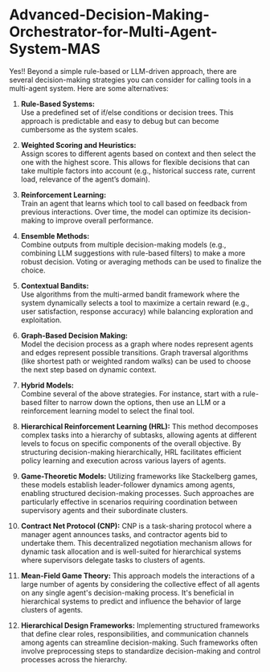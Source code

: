 # Advanced-Decision-Making-Orchestrator-for-Multi-Agent-System-MAS

Yes!! Beyond a simple rule-based or LLM-driven approach, there are several decision-making strategies you can consider for calling tools in a multi-agent system. Here are some alternatives:

1. **Rule-Based Systems:**  
   Use a predefined set of if/else conditions or decision trees. This approach is predictable and easy to debug but can become cumbersome as the system scales.

2. **Weighted Scoring and Heuristics:**  
   Assign scores to different agents based on context and then select the one with the highest score. This allows for flexible decisions that can take multiple factors into account (e.g., historical success rate, current load, relevance of the agent’s domain).

3. **Reinforcement Learning:**  
   Train an agent that learns which tool to call based on feedback from previous interactions. Over time, the model can optimize its decision-making to improve overall performance.

4. **Ensemble Methods:**  
   Combine outputs from multiple decision-making models (e.g., combining LLM suggestions with rule-based filters) to make a more robust decision. Voting or averaging methods can be used to finalize the choice.

5. **Contextual Bandits:**  
   Use algorithms from the multi-armed bandit framework where the system dynamically selects a tool to maximize a certain reward (e.g., user satisfaction, response accuracy) while balancing exploration and exploitation.

6. **Graph-Based Decision Making:**  
   Model the decision process as a graph where nodes represent agents and edges represent possible transitions. Graph traversal algorithms (like shortest path or weighted random walks) can be used to choose the next step based on dynamic context.

7. **Hybrid Models:**  
   Combine several of the above strategies. For instance, start with a rule-based filter to narrow down the options, then use an LLM or a reinforcement learning model to select the final tool.

8. **Hierarchical Reinforcement Learning (HRL):** This method decomposes complex tasks into a hierarchy of subtasks, allowing agents at different levels to focus on specific components of the overall objective. By structuring decision-making hierarchically, HRL facilitates efficient policy learning and execution across various layers of agents.

9. **Game-Theoretic Models:** Utilizing frameworks like Stackelberg games, these models establish leader-follower dynamics among agents, enabling structured decision-making processes. Such approaches are particularly effective in scenarios requiring coordination between supervisory agents and their subordinate clusters.

10. **Contract Net Protocol (CNP):** CNP is a task-sharing protocol where a manager agent announces tasks, and contractor agents bid to undertake them. This decentralized negotiation mechanism allows for dynamic task allocation and is well-suited for hierarchical systems where supervisors delegate tasks to clusters of agents.

11. **Mean-Field Game Theory:** This approach models the interactions of a large number of agents by considering the collective effect of all agents on any single agent's decision-making process. It's beneficial in hierarchical systems to predict and influence the behavior of large clusters of agents.

12. **Hierarchical Design Frameworks:** Implementing structured frameworks that define clear roles, responsibilities, and communication channels among agents can streamline decision-making. Such frameworks often involve preprocessing steps to standardize decision-making and control processes across the hierarchy.
